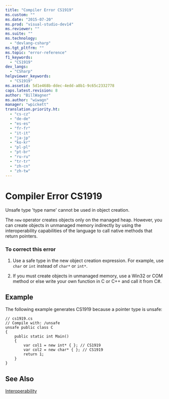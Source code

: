 ```yaml
---
title: "Compiler Error CS1919"
ms.custom: ""
ms.date: "2015-07-20"
ms.prod: "visual-studio-dev14"
ms.reviewer: ""
ms.suite: ""
ms.technology: 
  - "devlang-csharp"
ms.tgt_pltfrm: ""
ms.topic: "error-reference"
f1_keywords: 
  - "CS1919"
dev_langs: 
  - "CSharp"
helpviewer_keywords: 
  - "CS1919"
ms.assetid: 5d1e468b-ddec-4edd-a8b1-9c65c2332778
caps.latest.revision: 8
author: "BillWagner"
ms.author: "wiwagn"
manager: "wpickett"
translation.priority.ht: 
  - "cs-cz"
  - "de-de"
  - "es-es"
  - "fr-fr"
  - "it-it"
  - "ja-jp"
  - "ko-kr"
  - "pl-pl"
  - "pt-br"
  - "ru-ru"
  - "tr-tr"
  - "zh-cn"
  - "zh-tw"
---
```

# Compiler Error CS1919
Unsafe type 'type name' cannot be used in object creation.  
  
 The `new` operator creates objects only on the managed heap. However, you can create objects in unmanaged memory indirectly by using the interoperability capabilities of the language to call native methods that return pointers.  
  
### To correct this error  
  
1.  Use a safe type in the new object creation expression. For example, use `char` or `int` instead of `char*` or `int*`.  
  
2.  If you must create objects in unmanaged memory, use a Win32 or COM method or else write your own function in C or C++ and call it from C#.  
  
## Example  
 The following example generates CS1919 because a pointer type is unsafe:  
  
```  
// cs1919.cs  
// Compile with: /unsafe  
unsafe public class C  
{  
    public static int Main()  
    {  
        var col1 = new int* { }; // CS1919  
        var col2 = new char* { }; // CS1919  
        return 1;  
    }  
}  
```  
  
## See Also  
 [Interoperability](../../../csharp/programming-guide/interop/interoperability.md)